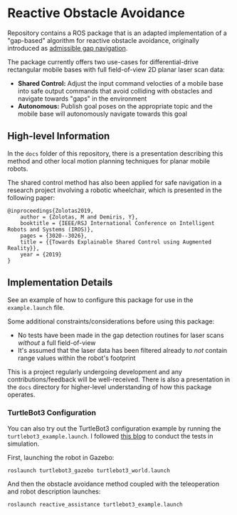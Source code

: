 # Reactive Obstacle Avoidance

Repository contains a ROS package that is an adapted implementation of a "gap-based" algorithm for reactive obstacle avoidance, originally introduced as [admissible gap navigation](https://www.sciencedirect.com/science/article/pii/S0921889017306905#!). 

The package currently offers two use-cases for differential-drive rectangular mobile bases with full field-of-view 2D planar laser scan data:
- **Shared Control:** Adjust the input command velocties of a mobile base into safe output commands that avoid colliding with obstacles and navigate towards "gaps" in the environment
- **Autonomous:** Publish goal poses on the appropriate topic and the mobile base will autonomously navigate towards this goal

## High-level Information

In the `docs` folder of this repository, there is a presentation describing this method and other local motion planning techniques for planar mobile robots.

The shared control method has also been applied for safe navigation in a research project involving a robotic wheelchair, which is presented in the following paper:

```
@inproceedings{Zolotas2019,
    author = {Zolotas, M and Demiris, Y},
    booktitle = {IEEE/RSJ International Conference on Intelligent Robots and Systems (IROS)},
    pages = {3020--3026},
    title = {{Towards Explainable Shared Control using Augmented Reality}},
    year = {2019}
}
```

## Implementation Details

See an example of how to configure this package for use in the `example.launch` file.

Some additional constraints/considerations before using this package:
- No tests have been made in the gap detection routines for laser scans _without_ a full field-of-view
- It's assumed that the laser data has been filtered already to _not_ contain range values within the robot's footprint

This is a project regularly undergoing development and any contributions/feedback will be well-received. There is also a presentation in the `docs` directory for higher-level understanding of how this package operates.

### TurtleBot3 Configuration

You can also try out the TurtleBot3 configuration example by running the `turtlebot3_example.launch`. I followed [this blog](https://automaticaddison.com/how-to-launch-the-turtlebot3-simulation-with-ros/) to conduct the tests in simulation.

First, launching the robot in Gazebo:
```shell
roslaunch turtlebot3_gazebo turtlebot3_world.launch
```

And then the obstacle avoidance method coupled with the teleoperation and robot description launches:
```shell
roslaunch reactive_assistance turtlebot3_example.launch
```
